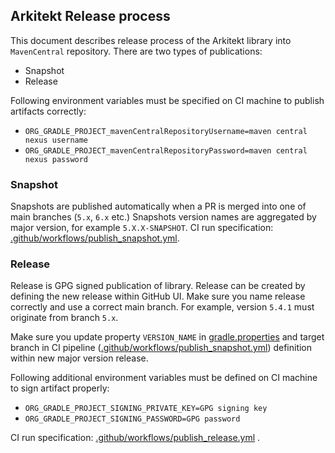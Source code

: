 ## Arkitekt Release process

This document describes release process of the Arkitekt library into `MavenCentral` repository.
There are two types of publications:

- Snapshot
- Release

Following environment variables must be specified on CI machine to publish artifacts correctly:

- `ORG_GRADLE_PROJECT_mavenCentralRepositoryUsername=maven central nexus username`
- `ORG_GRADLE_PROJECT_mavenCentralRepositoryPassword=maven central nexus password`

### Snapshot

Snapshots are published automatically when a PR is merged into one of main branches (`5.x`, `6.x`
etc.)
Snapshots version names are aggregated by major version, for example `5.X.X-SNAPSHOT`. CI run
specification: [.github/workflows/publish_snapshot.yml](.github/workflows/publish_snapshot.yml).

### Release

Release is GPG signed publication of library. Release can be created by defining the new release
within GitHub UI. Make sure you name release correctly and use a correct main branch. For example,
version `5.4.1` must originate from branch `5.x`.

Make sure you update property `VERSION_NAME` in [gradle.properties](gradle.properties) and target
branch in CI
pipeline ([.github/workflows/publish_snapshot.yml](.github/workflows/publish_snapshot.yml))
definition within new major version release.

Following additional environment variables must be defined on CI machine to sign artifact properly:

- `ORG_GRADLE_PROJECT_SIGNING_PRIVATE_KEY=GPG signing key`
- `ORG_GRADLE_PROJECT_SIGNING_PASSWORD=GPG password`

CI run specification: [.github/workflows/publish_release.yml](.github/workflows/publish_release.yml)
.
